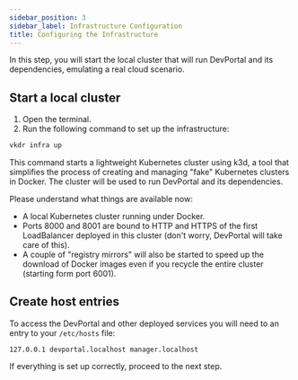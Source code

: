 ```yaml
---
sidebar_position: 3
sidebar_label: Infrastructure Configuration
title: Configuring the Infrastructure
---
```


In this step, you will start the local cluster that will run DevPortal and its dependencies, emulating a real cloud scenario.

## Start a local cluster

1. Open the terminal.
2. Run the following command to set up the infrastructure:
   
```sh
vkdr infra up
```

This command starts a lightweight Kubernetes cluster using k3d, a tool that simplifies the process of creating and managing "fake" Kubernetes clusters in Docker. The cluster will be used to run DevPortal and its dependencies.

Please understand what things are available now:

- A local Kubernetes cluster running under Docker.
- Ports 8000 and 8001 are bound to HTTP and HTTPS of the first LoadBalancer deployed in this cluster (don't worry, DevPortal will take care of this).
- A couple of "registry mirrors" will also be started to speed up the download of Docker images even if you recycle the entire cluster (starting form port 6001).

## Create host entries

To access the DevPortal and other deployed services you will need to an entry to your `/etc/hosts` file:

```
127.0.0.1 devportal.localhost manager.localhost
```

If everything is set up correctly, proceed to the next step.
